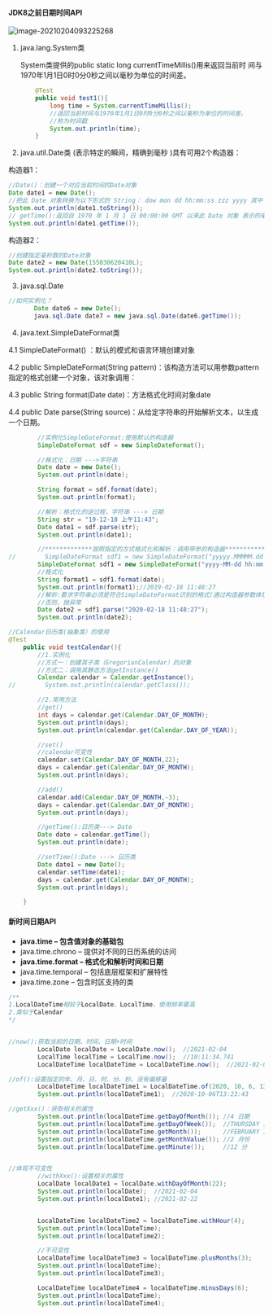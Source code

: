 #### JDK8之前日期时间API

![image-20210204093225268](C:\Users\80288284\AppData\Roaming\Typora\typora-user-images\image-20210204093225268.png)



1. java.lang.System类

   System类提供的public static long currentTimeMillis()用来返回当前时 间与1970年1月1日0时0分0秒之间以毫秒为单位的时间差。 

   ```java
       @Test
       public void test1(){
           long time = System.currentTimeMillis();
           //返回当前时间与1970年1月1日0时0分0秒之间以毫秒为单位的时间差。
           //称为时间戳
           System.out.println(time);
       }
   ```

2.  java.util.Date类 (表示特定的瞬间，精确到毫秒 )具有可用2个构造器：

   构造器1：

   ```java
   //Date()：创建一个对应当前时间的Date对象
   Date date1 = new Date();
   //把此 Date 对象转换为以下形式的 String： dow mon dd hh:mm:ss zzz yyyy 其中： dow 是一周中的某一天 (Sun, Mon, Tue, Wed, Thu, Fri, Sat)，zzz是时间标准。 
   System.out.println(date1.toString());
   // getTime():返回自 1970 年 1 月 1 日 00:00:00 GMT 以来此 Date 对象 表示的毫秒数
   System.out.println(date1.getTime());
   ```

   构造器2：

   ```java
   //创建指定毫秒数的Date对象
   Date date2 = new Date(155030620410L);
   System.out.println(date2.toString());
   ```

3. java.sql.Date

```java
//如何实例化？ 
	   Date date6 = new Date();
       java.sql.Date date7 = new java.sql.Date(date6.getTime());
```

4.  java.text.SimpleDateFormat类

   4.1 SimpleDateFormat() ：默认的模式和语言环境创建对象 

   4.2 public SimpleDateFormat(String pattern)：该构造方法可以用参数pattern 指定的格式创建一个对象，该对象调用： 

   4.3 public String format(Date date)：方法格式化时间对象date 

   4.4 public Date parse(String source)：从给定字符串的开始解析文本，以生成 一个日期。

```java
        //实例化SimpleDateFormat:使用默认的构造器
        SimpleDateFormat sdf = new SimpleDateFormat();

        //格式化：日期 --->字符串
        Date date = new Date();
        System.out.println(date);

        String format = sdf.format(date);
        System.out.println(format);

        //解析：格式化的逆过程，字符串 ---> 日期
        String str = "19-12-18 上午11:43";
        Date date1 = sdf.parse(str);
        System.out.println(date1);

        //*************按照指定的方式格式化和解析：调用带参的构造器*****************
//        SimpleDateFormat sdf1 = new SimpleDateFormat("yyyyy.MMMMM.dd GGG hh:mm aaa");
        SimpleDateFormat sdf1 = new SimpleDateFormat("yyyy-MM-dd hh:mm:ss");
        //格式化
        String format1 = sdf1.format(date);
        System.out.println(format1);//2019-02-18 11:48:27
        //解析:要求字符串必须是符合SimpleDateFormat识别的格式(通过构造器参数体现),
        //否则，抛异常
        Date date2 = sdf1.parse("2020-02-18 11:48:27");
        System.out.println(date2);
```

```java
//Calendar日历类(抽象类）的使用
@Test
    public void testCalendar(){
        //1.实例化
        //方式一：创建其子类（GregorianCalendar）的对象
        //方式二：调用其静态方法getInstance()
        Calendar calendar = Calendar.getInstance();
//        System.out.println(calendar.getClass());

        //2.常用方法
        //get()
        int days = calendar.get(Calendar.DAY_OF_MONTH);
        System.out.println(days);
        System.out.println(calendar.get(Calendar.DAY_OF_YEAR));

        //set()
        //calendar可变性
        calendar.set(Calendar.DAY_OF_MONTH,22);
        days = calendar.get(Calendar.DAY_OF_MONTH);
        System.out.println(days);

        //add()
        calendar.add(Calendar.DAY_OF_MONTH,-3);
        days = calendar.get(Calendar.DAY_OF_MONTH);
        System.out.println(days);

        //getTime():日历类---> Date
        Date date = calendar.getTime();
        System.out.println(date);

        //setTime():Date ---> 日历类
        Date date1 = new Date();
        calendar.setTime(date1);
        days = calendar.get(Calendar.DAY_OF_MONTH);
        System.out.println(days);

    }
```



#### 新时间日期API

- **java.time – 包含值对象的基础包** 
- java.time.chrono – 提供对不同的日历系统的访问 
- **java.time.format – 格式化和解析时间和日期** 
- java.time.temporal – 包括底层框架和扩展特性 
- java.time.zone – 包含时区支持的类

```java
/**
1.LocalDateTime相较于LocalDate、LocalTime，使用频率要高
2.类似于Calendar
*/


//now():获取当前的日期、时间、日期+时间
        LocalDate localDate = LocalDate.now();  //2021-02-04
        LocalTime localTime = LocalTime.now();  //10:11:34.741
        LocalDateTime localDateTime = LocalDateTime.now();  //2021-02-04T10:11:34.768

//of():设置指定的年、月、日、时、分、秒。没有偏移量
        LocalDateTime localDateTime1 = LocalDateTime.of(2020, 10, 6, 13, 23, 43);
        System.out.println(localDateTime1);  //2020-10-06T13:23:43

//getXxx()：获取相关的属性
        System.out.println(localDateTime.getDayOfMonth()); //4 日期
        System.out.println(localDateTime.getDayOfWeek());  //THURSDAY 星期
        System.out.println(localDateTime.getMonth());	   //FEBRUARY 月份	
        System.out.println(localDateTime.getMonthValue()); //2 月份
        System.out.println(localDateTime.getMinute());     //12 分


//体现不可变性
        //withXxx():设置相关的属性
        LocalDate localDate1 = localDate.withDayOfMonth(22);
        System.out.println(localDate);  //2021-02-04
        System.out.println(localDate1); //2021-02-22


        LocalDateTime localDateTime2 = localDateTime.withHour(4);
        System.out.println(localDateTime);
        System.out.println(localDateTime2);

        //不可变性
        LocalDateTime localDateTime3 = localDateTime.plusMonths(3);
        System.out.println(localDateTime);
        System.out.println(localDateTime3);

        LocalDateTime localDateTime4 = localDateTime.minusDays(6);
        System.out.println(localDateTime);
        System.out.println(localDateTime4);
```


